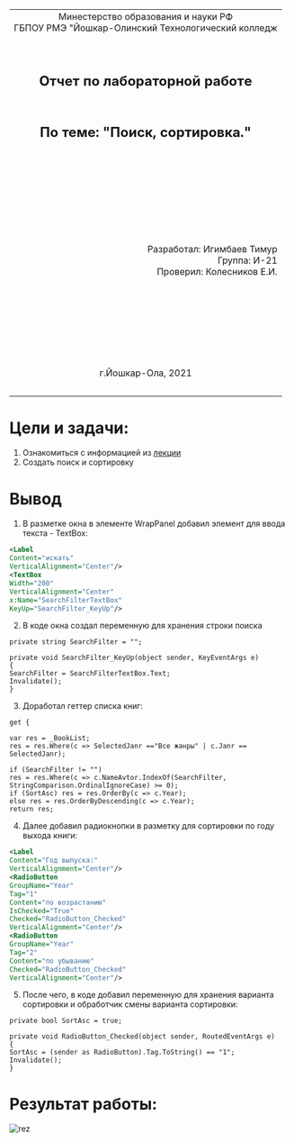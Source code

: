 <table style="width: 100%;">
  <tr>
    <td style="text-align: center; border: none;"> 
    Минестерство образования и науки РФ <br>
    ГБПОУ РМЭ "Йошкар-Олинский Технологический колледж </td>
  </tr>
  <tr>
    <td style="text-align: center; border: none; height: 15em;"><h2>Отчет по лабораторной работe<h2><br>
    По теме: "Поиск, сортировка."
    </td>
  </tr>
  <tr>
    <td style="text-align: right; border: none; height: 20em;">
      Разработал: Игимбаев Тимур<br/>
      Группа: И-21<br/>
      Проверил: Колесников Е.И.       
    </td>
  </tr>
  <tr>
    <td style="text-align: center; border: none; height: 5em;">
    г.Йошкар-Ола, 2021</td>
  </tr>
</table>

<div style="page-break-after: always;"></div>

# Цели и задачи:

1. Ознакомиться с информацией из [лекции](https://github.com/kolei/OAP/blob/master/articles/wpf_search_sort.md)
2. Создать поиск и сортировку

# Вывод 
1. В разметке окна в элементе WrapPanel добавил элемент для ввода текста - TextBox:
``` XML
<Label 
Content="искать" 
VerticalAlignment="Center"/>
<TextBox
Width="200"
VerticalAlignment="Center"
x:Name="SearchFilterTextBox" 
KeyUp="SearchFilter_KeyUp"/>
```
2. В коде окна создал переменную для хранения строки поиска 
```
private string SearchFilter = ""; 

private void SearchFilter_KeyUp(object sender, KeyEventArgs e)
{
SearchFilter = SearchFilterTextBox.Text;
Invalidate();
}
```
3. Доработал геттер списка книг:  
```
get {

var res = _BookList;
res = res.Where(c => SelectedJanr =="Все жанры" | c.Janr == SelectedJanr);

if (SearchFilter != "")
res = res.Where(c => c.NameAvtor.IndexOf(SearchFilter, StringComparison.OrdinalIgnoreCase) >= 0);
if (SortAsc) res = res.OrderBy(c => c.Year);
else res = res.OrderByDescending(c => c.Year);
return res;
```
4. Далее добавил радиокнопки в разметку для сортировки по году выхода книги:
```XML
<Label 
Content="Год выпуска:" 
VerticalAlignment="Center"/>
<RadioButton
GroupName="Year"
Tag="1"
Content="по возрастанию"
IsChecked="True"
Checked="RadioButton_Checked"
VerticalAlignment="Center"/>
<RadioButton
GroupName="Year"
Tag="2"
Content="по убыванию"
Checked="RadioButton_Checked"
VerticalAlignment="Center"/>
```
5. После чего, в коде добавил переменную для хранения варианта сортировки и обработчик смены варианта сортировки:
```
private bool SortAsc = true;

private void RadioButton_Checked(object sender, RoutedEventArgs e)
{
SortAsc = (sender as RadioButton).Tag.ToString() == "1";
Invalidate();
}
```

# Результат работы:
![rez](https://user-images.githubusercontent.com/78635110/118992595-75094080-b98d-11eb-90fa-f609ef4a3925.PNG)
